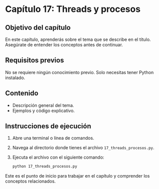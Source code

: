 # Capítulo 17: Threads y procesos

## Objetivo del capítulo
En este capítulo, aprenderás sobre el tema que se describe en el título. Asegúrate de entender los conceptos antes de continuar.

## Requisitos previos
No se requiere ningún conocimiento previo. Solo necesitas tener Python instalado.

## Contenido
- Descripción general del tema.
- Ejemplos y código explicativo.

## Instrucciones de ejecución
1. Abre una terminal o línea de comandos.
2. Navega al directorio donde tienes el archivo `17_threads_procesos.py`.
3. Ejecuta el archivo con el siguiente comando:

   ```bash
   python 17_threads_procesos.py
   ```

Este es el punto de inicio para trabajar en el capítulo y comprender los conceptos relacionados.
